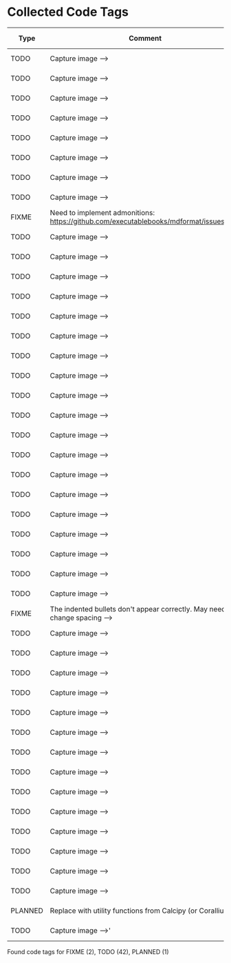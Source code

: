 # Collected Code Tags

| Type    | Comment                                                                               | Last Edit  | Source File                                                                                                                                                                                          |
|---------|---------------------------------------------------------------------------------------|------------|------------------------------------------------------------------------------------------------------------------------------------------------------------------------------------------------------|
| TODO    | Capture image -->                                                                     | 2021-06-06 | [_recipe_template.md:13](https://github.com/KyleKing/recipes/blame/2f5f04155f293e8b8a4a6f94c895f9a199038045/_recipe_template.md#L10)                                                                 |
| TODO    | Capture image -->                                                                     | 2021-03-06 | [docs/bread/base_recipe_for_no_knead_bread.md:15](https://github.com/KyleKing/recipes/blame/8d9479ad6e049e761e5ad6a0cb8214d50c9b82d6/docs/bread/base_recipe_for_no_knead_bread.md#L16)               |
| TODO    | Capture image -->                                                                     | 2021-10-13 | [docs/bread/pretzels.md:13](https://github.com/KyleKing/recipes/blame/d5a88aa3d80486c6c9b1362019669555740e3326/docs/bread/pretzels.md#L10)                                                           |
| TODO    | Capture image -->                                                                     | 2023-07-06 | [docs/breakfast/chia_seed_pudding.md:13](https://github.com/KyleKing/recipes/blame/f213c39fb2cb16cab5c91601e9ff1ff3a8314423/docs/breakfast/chia_seed_pudding.md#L13)                                 |
| TODO    | Capture image -->                                                                     | 2021-05-15 | [docs/breakfast/hash.md:13](https://github.com/KyleKing/recipes/blame/1d45449107e86f3843a3051a6e3a4d43b060cea4/docs/breakfast/hash.md#L14)                                                           |
| TODO    | Capture image -->                                                                     | 2024-01-22 | [docs/breakfast/lox_sandwich.md:13](https://github.com/KyleKing/recipes/blame/e9ccc5f0b286e07ad99b6178dca3e0a6ed6c928c/docs/breakfast/lox_sandwich.md#L13)                                           |
| TODO    | Capture image -->                                                                     | 2023-08-30 | [docs/breakfast/oatmeal.md:11](https://github.com/KyleKing/recipes/blame/59829f32368df14b9635fc72925fd56c6add0c03/docs/breakfast/oatmeal.md#L11)                                                     |
| TODO    | Capture image -->                                                                     | 2020-12-06 | [docs/dessert/baked_apples.md:13](https://github.com/KyleKing/recipes/blame/e948debd7fe852fd10eb0575278728252d027bad/docs/dessert/baked_apples.md#L16)                                               |
| FIXME   | Need to implement admonitions: https://github.com/executablebooks/mdformat/issues/309 | 2022-02-27 | [docs/dessert/chocolatines.md:36](https://github.com/KyleKing/recipes/blame/c17d66310b9f5d71e35530942f124df79c8fa500/docs/dessert/chocolatines.md#L36)                                               |
| TODO    | Capture image -->                                                                     | 2020-12-06 | [docs/dessert/colleens_peanut_butter_bars.md:11](https://github.com/KyleKing/recipes/blame/e948debd7fe852fd10eb0575278728252d027bad/docs/dessert/collens_peanut_butter_bars.md#L14)                  |
| TODO    | Capture image -->                                                                     | 2020-12-06 | [docs/dessert/pineapple_upside_down_cake.md:13](https://github.com/KyleKing/recipes/blame/e948debd7fe852fd10eb0575278728252d027bad/docs/dessert/pineapple_upside_down_cake.md#L16)                   |
| TODO    | Capture image -->                                                                     | 2020-12-06 | [docs/drinks/between_the_sheets.md:11](https://github.com/KyleKing/recipes/blame/e948debd7fe852fd10eb0575278728252d027bad/docs/drinks/between_the_sheets.md#L14)                                     |
| TODO    | Capture image -->                                                                     | 2020-12-06 | [docs/drinks/chilly_chile_paloma.md:13](https://github.com/KyleKing/recipes/blame/e948debd7fe852fd10eb0575278728252d027bad/docs/drinks/chilly_chile_paloma.md#L16)                                   |
| TODO    | Capture image -->                                                                     | 2021-01-17 | [docs/drinks/eggnog.md:13](https://github.com/KyleKing/recipes/blame/d3efdf41b90b163fbc58c10290088faf4eb21173/docs/drinks/eggnog.md#L14)                                                             |
| TODO    | Capture image -->                                                                     | 2021-05-16 | [docs/drinks/mock-a-rita.md:13](https://github.com/KyleKing/recipes/blame/ab60a24d31738a63c6c864a175e4507bc7807f5c/docs/drinks/mock-a-rita.md#L14)                                                   |
| TODO    | Capture image -->                                                                     | 2020-12-06 | [docs/drinks/pina_colada.md:13](https://github.com/KyleKing/recipes/blame/e948debd7fe852fd10eb0575278728252d027bad/docs/drinks/pina_colada.md#L16)                                                   |
| TODO    | Capture image -->                                                                     | 2021-02-26 | [docs/drinks/sidecar.md:13](https://github.com/KyleKing/recipes/blame/6b8fa7a06302c6c3d832b5d730a6fea82234cdde/docs/drinks/sidecar.md#L14)                                                           |
| TODO    | Capture image -->                                                                     | 2020-12-06 | [docs/drinks/simple_syrup.md:13](https://github.com/KyleKing/recipes/blame/e948debd7fe852fd10eb0575278728252d027bad/docs/drinks/simple_syrup.md#L14)                                                 |
| TODO    | Capture image -->                                                                     | 2022-02-20 | [docs/drinks/spice_75.md:13](https://github.com/KyleKing/recipes/blame/d0fb00741059e2f4ce679651500657de2f534c0d/docs/drinks/spice_75.md#L10)                                                         |
| TODO    | Capture image -->                                                                     | 2021-01-13 | [docs/drinks/spicy_watermelon_margarita.md:11](https://github.com/KyleKing/recipes/blame/043d0c178ea20ae3561327524a34c912ab72c06d/docs/drinks/spicy_watermelon_margarita.md#L12)                     |
| TODO    | Capture image -->                                                                     | 2022-02-18 | [docs/drinks/strawberry_whiskey_smash.md:13](https://github.com/KyleKing/recipes/blame/a3fc708a22d497b4d5e204e542154c052d7e3f49/docs/drinks/strawberry_whiskey_smash.md#L10)                         |
| TODO    | Capture image -->                                                                     | 2022-01-15 | [docs/drinks/winter_whiskey_sour.md:13](https://github.com/KyleKing/recipes/blame/7c4664a8053c6f11a21640d04846db75c6c8cd16/docs/drinks/winter_whiskey_sour.md#L10)                                   |
| TODO    | Capture image -->                                                                     | 2023-09-11 | [docs/meals/burrito.md:13](https://github.com/KyleKing/recipes/blame/a1b3e5da53616d700dc4839f85c40a81d7003b9f/docs/veggie/refried_bean_burritos.md#L13)                                              |
| TODO    | Capture image -->                                                                     | 2020-12-06 | [docs/meals/crispy_baked_sweet_potato_fries.md:13](https://github.com/KyleKing/recipes/blame/e948debd7fe852fd10eb0575278728252d027bad/docs/veggie/crispy_baked_sweet_potato_fries.md#L16)            |
| TODO    | Capture image -->                                                                     | 2023-07-06 | [docs/meals/crispy_tofu_and_zucchini_stir_fry.md:13](https://github.com/KyleKing/recipes/blame/f213c39fb2cb16cab5c91601e9ff1ff3a8314423/docs/veggie/crispy_tofu_and_zucchini_stir_fry.md#L13)        |
| TODO    | Capture image -->                                                                     | 2023-12-08 | [docs/meals/garlic_rice.md:13](https://github.com/KyleKing/recipes/blame/8844e251c145bd748f99e3cb7f074478859eaa80/docs/sides/garlic_rice.md#L13)                                                     |
| TODO    | Capture image -->                                                                     | 2020-12-06 | [docs/meals/green_chile_mac.md:13](https://github.com/KyleKing/recipes/blame/e948debd7fe852fd10eb0575278728252d027bad/docs/veggie/green_chile_mac.md#L16)                                            |
| TODO    | Capture image -->                                                                     | 2020-12-06 | [docs/meals/guacamole.md:13](https://github.com/KyleKing/recipes/blame/e948debd7fe852fd10eb0575278728252d027bad/docs/veggie/guacamole.md#L16)                                                        |
| FIXME   | The indented bullets don't appear correctly. May need to change spacing -->           | 2022-09-15 | [docs/meals/hummus.md:19](https://github.com/KyleKing/recipes/blame/4033ab8e31206f15637e08d7fe642b5e937b0e9b/docs/sides/hummus.md#L19)                                                               |
| TODO    | Capture image -->                                                                     | 2020-12-06 | [docs/meals/karens_roasted_veggie_bowls.md:11](https://github.com/KyleKing/recipes/blame/e948debd7fe852fd10eb0575278728252d027bad/docs/veggie/karens_roasted_veggie_bowls.md#L14)                    |
| TODO    | Capture image -->                                                                     | 2020-12-06 | [docs/meals/oven_baked_sausage.md:13](https://github.com/KyleKing/recipes/blame/37e530b8bd978ab3d5f92326044dc04a13586ce8/docs/meals/oven-baked_sausage.md#L16)                                       |
| TODO    | Capture image -->                                                                     | 2023-07-06 | [docs/meals/smoked_turkey_reuben.md:13](https://github.com/KyleKing/recipes/blame/f213c39fb2cb16cab5c91601e9ff1ff3a8314423/docs/meals/smoked_turkey_reuben.md#L13)                                   |
| TODO    | Capture image -->                                                                     | 2023-11-05 | [docs/meals/spices_garam_masala.md:13](https://github.com/KyleKing/recipes/blame/d7752e327326dc51148a1801b4a736be25c76342/docs/sides/spices_garam_masala.md#L13)                                     |
| TODO    | Capture image -->                                                                     | 2023-07-16 | [docs/poultry/chicken_salad_sandwich.md:11](https://github.com/KyleKing/recipes/blame/74e7077a29a0d9b0b44a97479e210a25a2422c30/docs/poultry/chicken_salad_sandwich.md#L11)                           |
| TODO    | Capture image -->                                                                     | 2023-11-13 | [docs/poultry/poached_chicken.md:13](https://github.com/KyleKing/recipes/blame/da0c43ec2e47f0405f3f75b2f3f9aadf89d1aab5/docs/poultry/poached_chicken.md#L13)                                         |
| TODO    | Capture image -->                                                                     | 2024-05-19 | [docs/poultry/street_cart_chicken_and_yellow_rice.md:13](https://github.com/KyleKing/recipes/blame/34dea892413d52bf33bbf40a7b51ab835410256c/docs/poultry/street_cart_chicken_and_yellow_rice.md#L13) |
| TODO    | Capture image -->                                                                     | 2020-12-06 | [docs/seafood/oven_baked_fish_with_tomatoes.md:13](https://github.com/KyleKing/recipes/blame/e948debd7fe852fd10eb0575278728252d027bad/docs/seafood/oven_baked_fish_with_tomatoes.md#L16)             |
| TODO    | Capture image -->                                                                     | 2023-07-07 | [docs/soup/cashew_curry_beef_with_rice_noodles.md:13](https://github.com/KyleKing/recipes/blame/c6372255486413b94c3247858de24f2d577e2b98/docs/soup/cashew_curry_beef_with_rice_noodles.md#L13)       |
| TODO    | Capture image -->                                                                     | 2020-12-06 | [docs/soup/chicken_noodle_soup.md:13](https://github.com/KyleKing/recipes/blame/e948debd7fe852fd10eb0575278728252d027bad/docs/soup/chicken_noodle_soup.md#L14)                                       |
| TODO    | Capture image -->                                                                     | 2023-11-05 | [docs/soup/instant_pot_beef_stew.md:13](https://github.com/KyleKing/recipes/blame/d7752e327326dc51148a1801b4a736be25c76342/docs/soup/instant_pot_beef_stew.md#L13)                                   |
| TODO    | Capture image -->                                                                     | 2020-12-06 | [docs/sushi/shrimp_and_avocado.md:13](https://github.com/KyleKing/recipes/blame/e948debd7fe852fd10eb0575278728252d027bad/docs/sushi/shrimp_and_avocado.md#L16)                                       |
| TODO    | Capture image -->                                                                     | 2020-12-06 | [docs/sushi/smoked_salmon_nigiri.md:13](https://github.com/KyleKing/recipes/blame/e948debd7fe852fd10eb0575278728252d027bad/docs/sushi/smoked_salmon_nigiri.md#L16)                                   |
| TODO    | Capture image -->                                                                     | 2020-12-06 | [docs/sushi/vegetable_rolls.md:11](https://github.com/KyleKing/recipes/blame/e948debd7fe852fd10eb0575278728252d027bad/docs/sushi/vegetable_rolls.md#L14)                                             |
| PLANNED | Replace with utility functions from Calcipy (or Corallium?)                           | 2024-07-08 | [pyproject.toml:53](https://github.com/KyleKing/recipes/blame/b3fcf8136af77ccf1bd3ee1fb4297b79dd7e86ea/pyproject.toml#L53)                                                                           |
| TODO    | Capture image -->'                                                                    | 2023-09-13 | [recipes/formatter.py:83](https://github.com/KyleKing/recipes/blame/2317785c860e44cafe43bab5bc11f3d1ad5984b8/recipes/formatter.py#L87)                                                               |

Found code tags for FIXME (2), TODO (42), PLANNED (1)

<!-- calcipy_skip_tags -->
